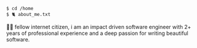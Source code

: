 ```
$ cd /home
$ 🐈 about_me.txt 
```
👋🏽 fellow internet citizen, i am an impact driven software engineer with 2+ years of professional experience and a deep passion for writing beautiful software.
